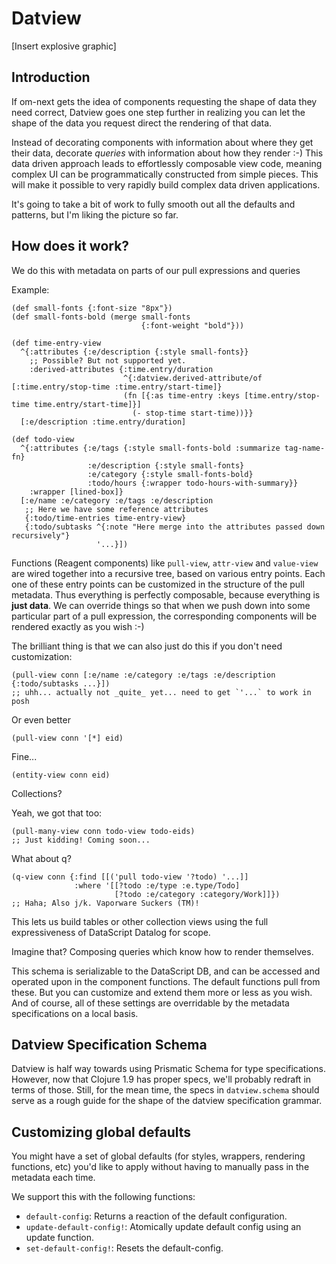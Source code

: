 # Datview

[Insert explosive graphic]



## Introduction

If om-next gets the idea of components requesting the shape of data they need correct, Datview goes one step further in realizing you can let the shape of the data you request direct the rendering of that data.

Instead of decorating components with information about where they get their data, decorate _queries_ with information about how they render :-)
This data driven approach leads to effortlessly composable view code, meaning complex UI can be programmatically constructed from simple pieces.
This will make it possible to very rapidly build complex data driven applications.

It's going to take a bit of work to fully smooth out all the defaults and patterns, but I'm liking the picture so far.


## How does it work?

We do this with metadata on parts of our pull expressions and queries

Example:

    (def small-fonts {:font-size "8px"})
    (def small-fonts-bold (merge small-fonts
                                 {:font-weight "bold"}))

    (def time-entry-view
      ^{:attributes {:e/description {:style small-fonts}}
        ;; Possible? But not supported yet.
        :derived-attributes {:time.entry/duration
                             ^{:datview.derived-attribute/of [:time.entry/stop-time :time.entry/start-time]}
                             (fn [{:as time-entry :keys [time.entry/stop-time time.entry/start-time]}]
                               (- stop-time start-time))}}
      [:e/description :time.entry/duration]

    (def todo-view
      ^{:attributes {:e/tags {:style small-fonts-bold :summarize tag-name-fn}
                     :e/description {:style small-fonts}
                     :e/category {:style small-fonts-bold}
                     :todo/hours {:wrapper todo-hours-with-summary}}
        :wrapper [lined-box]}
      [:e/name :e/category :e/tags :e/description
       ;; Here we have some reference attributes
       {:todo/time-entries time-entry-view}
       {:todo/subtasks ^{:note "Here merge into the attributes passed down recursively"}
                       '...}])


Functions (Reagent components) like `pull-view`, `attr-view` and `value-view` are wired together into a recursive tree, based on various entry points.
Each one of these entry points can be customized in the structure of the pull metadata.
Thus everything is perfectly composable, because everything is **just data**.
We can override things so that when we push down into some particular part of a pull expression, the corresponding components will be rendered exactly as you wish :-)

The brilliant thing is that we can also just do this if you don't need customization:

    (pull-view conn [:e/name :e/category :e/tags :e/description {:todo/subtasks ...}])
    ;; uhh... actually not _quite_ yet... need to get `'...` to work in posh

Or even better

    (pull-view conn '[*] eid)

Fine...

    (entity-view conn eid)

Collections?

Yeah, we got that too:

    (pull-many-view conn todo-view todo-eids)
    ;; Just kidding! Coming soon...

What about q?

    (q-view conn {:find [[('pull todo-view '?todo) '...]]
                  :where '[[?todo :e/type :e.type/Todo]
                           [?todo :e/category :category/Work]]})
    ;; Haha; Also j/k. Vaporware Suckers (TM)!

This lets us build tables or other collection views using the full expressiveness of DataScript Datalog for scope.

Imagine that?
Composing queries which know how to render themselves.

This schema is serializable to the DataScript DB, and can be accessed and operated upon in the component functions.
The default functions pull from these.
But you can customize and extend them more or less as you wish.
And of course, all of these settings are overridable by the metadata specifications on a local basis.


## Datview Specification Schema

Datview is half way towards using Prismatic Schema for type specifications.
However, now that Clojure 1.9 has proper specs, we'll probably redraft in terms of those.
Still, for the mean time, the specs in `datview.schema` should serve as a rough guide for the shape of the datview specification grammar.


## Customizing global defaults

You might have a set of global defaults (for styles, wrappers, rendering functions, etc) you'd like to apply without having to manually pass in the metadata each time.

We support this with the following functions:

* `default-config`: Returns a reaction of the default configuration.
* `update-default-config!`: Atomically update default config using an update function.
* `set-default-config!`: Resets the default-config.



